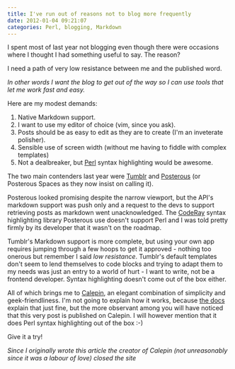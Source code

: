 ```yaml
---
title: I've run out of reasons not to blog more frequently
date: 2012-01-04 09:21:07
categories: Perl, blogging, Markdown
---
```


I spent most of last year not blogging even though there were occasions where I thought I had something useful to say. The reason? 

I need a path of very low resistance between me and the published word.

_In other words I want the blog to get out of the way so I can use tools that let me work fast and easy._

Here are my modest demands:

   1. Native Markdown support.
   2. I want to use my editor of choice (vim, since you ask).
   3. Posts should be as easy to edit as they are to create (I'm an inveterate polisher). 
   4. Sensible use of screen width (without me having to fiddle with complex templates)
   5. Not a dealbreaker, but [Perl](http:/www.perl.org) syntax highlighting would be awesome.

The two main contenders last year were [Tumblr](http://www.tumblr.com/) and [Posterous](http://posterous.com/) (or Posterous Spaces as they now insist on calling it).

Posterous looked promising despite the narrow viewport, but the API's markdown support was push only and a request to the devs to support retrieving posts as markdown went unacknowledged. The [CodeRay](http://coderay.rubychan.de/) syntax highlighting library Posterous use doesn't support Perl and I was told pretty firmly by its developer that it wasn't on the roadmap.

Tumblr's Markdown support is more complete, but using your own app requires jumping through a few hoops to get it approved - nothing too onerous but remember I said _low resistance_. Tumblr's default templates don't seem to lend themselves to code blocks and trying to adapt them to my needs was just an entry to a world of hurt - I want to write, not be a frontend developer. Syntax highlighting doesn't come out of the box either.

All of which brings me to [Calepin](http://calepin.co/), an elegant combination of simplicity and geek-friendliness. I'm not going to explain how it works, because [the docs](http://calepin.co/) explain that just fine, but the more observant among you will have noticed that this very post is published on Calepin. I will however mention that it does Perl syntax highlighting out of the box :-)

Give it a try!

_Since I originally wrote this article the creator of Calepin (not unreasonably since it was a labour of love) closed the site_
